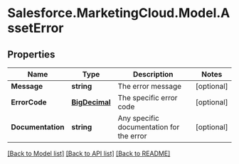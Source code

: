 # Salesforce.MarketingCloud.Model.AssetError
## Properties

Name | Type | Description | Notes
------------ | ------------- | ------------- | -------------
**Message** | **string** | The error message | [optional] 
**ErrorCode** | [**BigDecimal**](BigDecimal.md) | The specific error code | [optional] 
**Documentation** | **string** | Any specific documentation for the error | [optional] 

[[Back to Model list]](../README.md#documentation-for-models) [[Back to API list]](../README.md#documentation-for-api-endpoints) [[Back to README]](../README.md)

